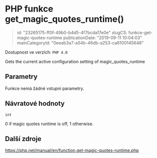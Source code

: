 PHP funkce get_magic_quotes_runtime()
=====================================

> id: "23265175-ff0f-49b0-b4d5-4f7bcda17e0e"
> slugCS: funkce-get-magic-quotes-runtime
> publicationDate: "2019-09-11 10:04:03"
> mainCategoryId: "0eeab3a7-a54b-46db-a253-ca6100145648"

Dostupnost ve verzích: `PHP 4.0`

Gets the current active configuration setting of magic_quotes_runtime


Parametry
--------------

Funkce nemá žádné vstupní parametry.

Návratové hodnoty
----------------

`int`

0 if magic quotes runtime is off, 1 otherwise.

Další zdroje
------------

https://php.net/manual/en/function.get-magic-quotes-runtime.php
